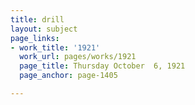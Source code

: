 ```yaml
---
title: drill
layout: subject
page_links:
- work_title: '1921'
  work_url: pages/works/1921
  page_title: Thursday October  6, 1921
  page_anchor: page-1405

---
```

